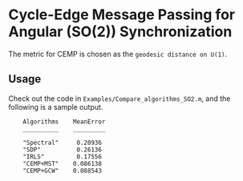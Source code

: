 # Cycle-Edge Message Passing for Angular (SO(2)) Synchronization

The metric for CEMP is chosen as the ``geodesic distance on U(1)``.

## Usage

Check out the code in ``Examples/Compare_algorithms_SO2.m``, and the following is a sample output.


```
    Algorithms    MeanError
    __________    _________

    "Spectral"     0.20936 
    "SDP"          0.26136 
    "IRLS"         0.17556 
    "CEMP+MST"    0.086138 
    "CEMP+GCW"    0.088543 

```
